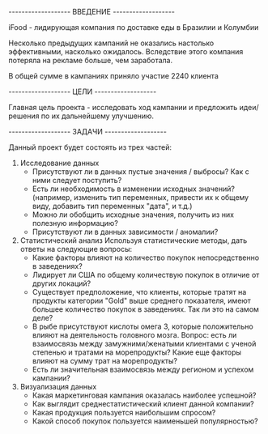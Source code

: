 ------------------- ВВЕДЕНИЕ -------------------

iFood - лидирующая компания по доставке еды в Бразилии и Колумбии

Несколько предыдущих кампаний не оказались настолько эффективными, насколько ожидалось. Вследствие этого компания потеряла на рекламе больше, чем заработала.

В общей сумме в кампаниях приняло участие 2240 клиента

------------------- ЦЕЛИ -------------------

Главная цель проекта - исследовать ход кампании и предложить идеи/решения по их дальнейшему улучшению.

------------------- ЗАДАЧИ -------------------

Данный проект будет состоять из трех частей:
1. Исследование данных
   - Присутствуют ли в данных пустые значения / выбросы? Как с ними следует поступить?
   - Есть ли необходимость в изменении исходных значений? (например, изменить тип переменных, привести их к общему виду, добавить тип переменных "дата", и т.д.)
   - Можно ли обобщить исходные значения, получить из них полезную информацию?
   - Присутствуют ли в данных зависимости / аномалии?
2. Статистический анализ
   Используя статистические методы, дать ответы на следующие вопросы:
   - Какие факторы влияют на количество покупок непосредственно в заведениях?
   - Лидирует ли США по общему количествую покупок в отличие от других локаций?
   - Существует предположение, что клиенты, которые тратят на продукты категории "Gold" выше среднего показателя, имеют большее количество покупок в заведениях. Так ли это на самом деле?
   - В рыбе присутствуют кислоты омега 3, которые положительно влияют на деятельность головного мозга. Вопрос: есть ли взаимосвязь между замужними/женатыми клиентами с ученой степенью и тратами на морепродукты? Какие еще факторы влияют на сумму трат на морепродукты?
   - Есть ли значительная взаимосвязь между регионом и успехом кампании?
3. Визуализация данных
   - Какая маркетинговая кампания оказалась наиболее успешной?
   - Как выглядит среднестатистический клиент данной компании?
   - Какая продукция пользуется наибольшим спросом?
   - Какой способ покупок пользуется наименьшей популярностью?
